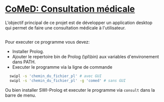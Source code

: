 # [CoMeD: Consultation médicale](https://github.com/ZiadFellahIdrissi/AI-project)
L’objectif principal de ce projet est de développer un application desktop qui permet de faire une consultation médicale à l'utilisateur.
##
Pour executer ce programme vous devez:
- Installer Prolog.
- Ajouter le repertoire bin de Prolog (\pl\bin) aux variables d'environement dans PATH.
- Executer le programme via la ligne de commande
```bash
  swipl -s 'chemin_du_fichier_pl' # avec GUI
  swipl -s 'chemin_du_fichier_pl' -g 'comed' # sans GUI
```

Ou bien installer SWI-Prolog et executer le programme via `consult` dans la barre de menu.
